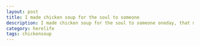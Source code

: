 ```yaml
---
layout: post
title: I made chicken soup for the soul to someone
description: I made chicken soup for the soul to someone oneday, that made me not sure about it.
category: herelife
tags: chickensoup
---
```

